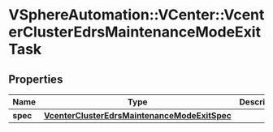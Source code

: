 # VSphereAutomation::VCenter::VcenterClusterEdrsMaintenanceModeExitTask

## Properties
Name | Type | Description | Notes
------------ | ------------- | ------------- | -------------
**spec** | [**VcenterClusterEdrsMaintenanceModeExitSpec**](VcenterClusterEdrsMaintenanceModeExitSpec.md) |  | 


